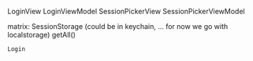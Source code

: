 LoginView
    LoginViewModel
SessionPickerView
    SessionPickerViewModel

matrix:
    SessionStorage (could be in keychain, ... for now we go with localstorage)
        getAll()

    Login
    